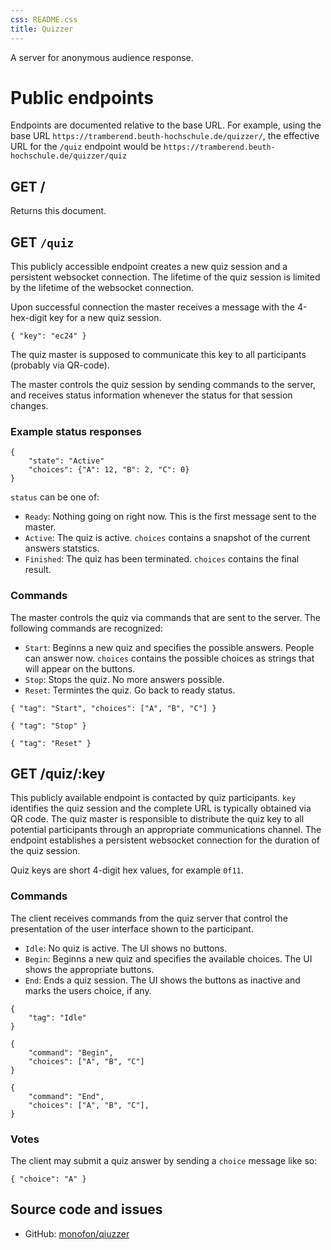 ```yaml
---
css: README.css
title: Quizzer
---
```


A server for anonymous audience response.

# Public endpoints

Endpoints are documented relative to the base URL. For example, using
the base URL `https://tramberend.beuth-hochschule.de/quizzer/`, the
effective URL for the `/quiz` endpoint would be
`https://tramberend.beuth-hochschule.de/quizzer/quiz`

## GET /

Returns this document.

## GET `/quiz`

This publicly accessible endpoint creates a new quiz session and a
persistent websocket connection. The lifetime of the quiz session is
limited by the lifetime of the websocket connection.

Upon successful connection the master receives a message with the
4-hex-digit key for a new quiz session.

``` {.json}
{ "key": "ec24" }
```

The quiz master is supposed to communicate this key to all participants
(probably via QR-code).

The master controls the quiz session by sending commands to the server,
and receives status information whenever the status for that session
changes.

### Example status responses

``` {.json}
{
    "state": "Active"
    "choices": {"A": 12, "B": 2, "C": 0}
}
```

`status` can be one of:

-   `Ready`: Nothing going on right now. This is the first message sent
    to the master.
-   `Active`: The quiz is active. `choices` contains a snapshot of the
    current answers statstics.
-   `Finished`: The quiz has been terminated. `choices` contains the
    final result.

### Commands

The master controls the quiz via commands that are sent to the server.
The following commands are recognized:

-   `Start`: Beginns a new quiz and specifies the possible answers.
    People can answer now. `choices` contains the possible choices as
    strings that will appear on the buttons.
-   `Stop`: Stops the quiz. No more answers possible.
-   `Reset`: Termintes the quiz. Go back to ready status.

``` {.json}
{ "tag": "Start", "choices": ["A", "B", "C"] }
```

``` {.json}
{ "tag": "Stop" }
```

``` {.json}
{ "tag": "Reset" }
```

## GET /quiz/:key

This publicly available endpoint is contacted by quiz participants.
`key` identifies the quiz session and the complete URL is typically
obtained via QR code. The quiz master is responsible to distribute the
quiz key to all potential participants through an appropriate
communications channel. The endpoint establishes a persistent websocket
connection for the duration of the quiz session.

Quiz keys are short 4-digit hex values, for example `0f11`.

### Commands

The client receives commands from the quiz server that control the
presentation of the user interface shown to the participant.

-   `Idle`: No quiz is active. The UI shows no buttons.
-   `Begin`: Beginns a new quiz and specifies the available choices. The
    UI shows the appropriate buttons.
-   `End`: Ends a quiz session. The UI shows the buttons as inactive and
    marks the users choice, if any.

``` {.json}
{
    "tag": "Idle"
}
```

``` {.json}
{
    "command": "Begin",
    "choices": ["A", "B", "C"]
}
```

``` {.json}
{
    "command": "End",
    "choices": ["A", "B", "C"],
}
```

### Votes

The client may submit a quiz answer by sending a `choice` message like
so:

``` {.json}
{ "choice": "A" }
```

## Source code and issues

-   GitHub: [monofon/qiuzzer](https://github.com/monofon/quizzer)
